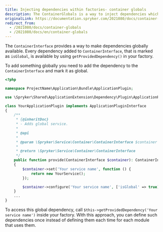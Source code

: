 ```yaml
---
title: Injecting dependencies within factories- container globals
description: The ContainerGlobals is a way to inject dependencies which are available inside your Factories.
originalLink: https://documentation.spryker.com/2021080/docs/container-globals
redirect_from:
  - /2021080/docs/container-globals
  - /2021080/docs/en/container-globals
---
```


The `ContainerInterface` provides a way to make dependencies globally available. Every dependency added to `ContainerInterface`, that is marked as `isGlobal`, is available by using `getProvidedDependency()` in your factory.

To add something globally you need to add the dependency to the `ContainerInterface` and mark it as global.

```php
<?php

namespace ProjectName\Application\Bundle\ApplicationPlugin;

use \Spryker\Shared\ApplicationExtension\Dependency\Plugin\ApplicationPluginInterface;

class YourApplicationPlugin implements ApplicationPluginInterface
{
    /**
     * {@inheritDoc}
     * - Adds global service.
     *
     * @api
     *
     * @param \Spryker\Service\Container\ContainerInterface $container
     *
     * @return \Spryker\Service\Container\ContainerInterface
     */
    public function provide(ContainerInterface $container): ContainerInterface
    {
        $container->set('Your service name', function () {
            return new YourService();
        });

        $container->configure('Your service name', ['isGlobal' => true]);
    }
    ...
}
```

To access this global dependency, call `$this->getProvidedDependency('Your service name')` inside your factory. With this approach, you can define such dependencies once instead of defining them each time for each module that uses them.


